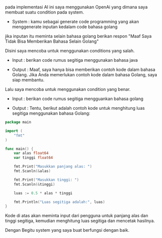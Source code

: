 pada implementasi AI ini saya menggunakan OpenAi yang dimana saya membuat suatu condition pada system.

- System :
kamu sebagai generate code programming yang akan menggenerate inputan kedalam code bahasa golang

jika inputan itu meminta selain bahasa golang berikan respon "Maaf Saya Tidak Bisa Memberikan Bahasa Selain Golang"

Disini saya mencoba untuk menggunakan conditions yang salah.
- Input :
berikan code rumus segitiga menggunakan bahasa java

- Output :
Maaf, saya hanya bisa memberikan contoh kode dalam bahasa Golang. Jika Anda memerlukan contoh kode dalam bahasa Golang, saya siap membantu.

Lalu saya mencoba untuk menggunakan condition yang benar.
- Input :
berikan code rumus segitiga mengguankan bahasa golang

- Output :
Tentu, berikut adalah contoh kode untuk menghitung luas segitiga menggunakan bahasa Golang:

```go
package main

import (
	"fmt"
)

func main() {
	var alas float64
	var tinggi float64

	fmt.Print("Masukkan panjang alas: ")
	fmt.Scanln(&alas)

	fmt.Print("Masukkan tinggi: ")
	fmt.Scanln(&tinggi)

	luas := 0.5 * alas * tinggi

	fmt.Println("Luas segitiga adalah:", luas)
}
```

Kode di atas akan meminta input dari pengguna untuk panjang alas dan tinggi segitiga, kemudian menghitung luas segitiga dan mencetak hasilnya.

Dengan Begitu system yang saya buat berfungsi dengan baik.
